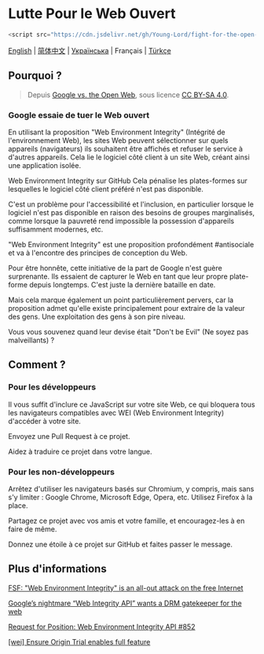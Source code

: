 # Lutte Pour le Web Ouvert

```javascript
<script src="https://cdn.jsdelivr.net/gh/Young-Lord/fight-for-the-open-web@main/openweb.js" defer async></script>
```

[English](./README.md) | [简体中文](./README.zh-CN.md) | [Українська](./README.uk-UA.md) | Français | [Türkçe](./README.tr.md)

## Pourquoi ?

> Depuis [Google vs. the Open Web](https://interpeer.io/blog/2023/07/google-vs-the-open-web/), sous licence [CC BY-SA 4.0](https://creativecommons.org/licenses/by-sa/4.0).

### Google essaie de tuer le Web ouvert

En utilisant la proposition "Web Environment Integrity" (Intégrité de l'environnement Web), les sites Web peuvent sélectionner sur quels appareils (navigateurs) ils souhaitent être affichés et refuser le service à d'autres appareils. Cela lie le logiciel côté client à un site Web, créant ainsi une application isolée.

Web Environment Integrity sur GitHub
Cela pénalise les plates-formes sur lesquelles le logiciel côté client préféré n'est pas disponible.

C'est un problème pour l'accessibilité et l'inclusion, en particulier lorsque le logiciel n'est pas disponible en raison des besoins de groupes marginalisés, comme lorsque la pauvreté rend impossible la possession d'appareils suffisamment modernes, etc.

"Web Environment Integrity" est une proposition profondément #antisociale et va à l'encontre des principes de conception du Web.

Pour être honnête, cette initiative de la part de Google n'est guère surprenante. Ils essaient de capturer le Web en tant que leur propre plate-forme depuis longtemps. C'est juste la dernière bataille en date.

Mais cela marque également un point particulièrement pervers, car la proposition admet qu'elle existe principalement pour extraire de la valeur des gens. Une exploitation des gens à son pire niveau.

Vous vous souvenez quand leur devise était "Don't be Evil" (Ne soyez pas malveillants) ?

## Comment ?

### Pour les développeurs

Il vous suffit d'inclure ce JavaScript sur votre site Web, ce qui bloquera tous les navigateurs compatibles avec WEI (Web Environment Integrity) d'accéder à votre site.

Envoyez une Pull Request à ce projet.

Aidez à traduire ce projet dans votre langue.

### Pour les non-développeurs

Arrêtez d'utiliser les navigateurs basés sur Chromium, y compris, mais sans s'y limiter : Google Chrome, Microsoft Edge, Opera, etc. Utilisez Firefox à la place.

Partagez ce projet avec vos amis et votre famille, et encouragez-les à en faire de même.

Donnez une étoile à ce projet sur GitHub et faites passer le message.

## Plus d'informations
           
[FSF: "Web Environment Integrity" is an all-out attack on the free Internet](https://www.fsf.org/blogs/community/web-environment-integrity-is-an-all-out-attack-on-the-free-internet)

[Google’s nightmare “Web Integrity API” wants a DRM gatekeeper for the web](https://arstechnica.com/gadgets/2023/07/googles-web-integrity-api-sounds-like-drm-for-the-web/)

[Request for Position: Web Environment Integrity API #852](https://github.com/mozilla/standards-positions/issues/852)

[\[wei\] Ensure Origin Trial enables full feature](https://github.com/chromium/chromium/commit/6f47a22906b2899412e79a2727355efa9cc8f5bd)
